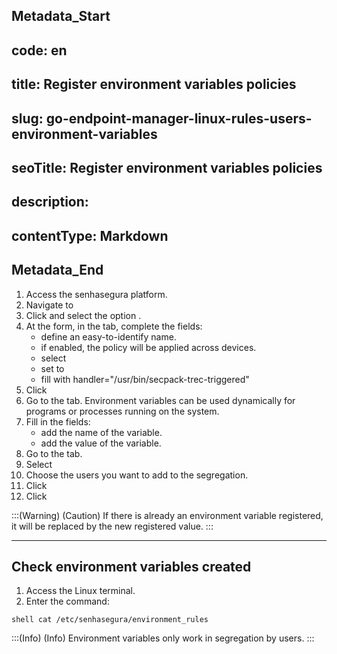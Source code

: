 ## Metadata_Start 
## code: en
## title: Register environment variables policies 
## slug: go-endpoint-manager-linux-rules-users-environment-variables 
## seoTitle: Register environment variables policies 
## description:  
## contentType: Markdown 
## Metadata_End
1. Access the senhasegura platform.
2. Navigate to 
3. Click  and select the option .
4. At the  form, in the  tab, complete the fields:
    *  define an easy-to-identify name. 
    *  if enabled, the policy will be applied across devices.
    *  select 
    *  set to 
    *  fill with handler="/usr/bin/secpack-trec-triggered"
5. Click 
6. Go to the  tab. Environment variables can be used dynamically for programs or processes running on the system.
7. Fill in the fields:
    *  add the name of the variable.
    *  add the value of the variable.
8. Go to the  tab.
9. Select 
10. Choose the users you want to add to the segregation.
11. Click 
12. Click 


:::(Warning) (Caution)
If there is already an environment variable registered, it will be replaced by the new registered value.
:::

* * *

## Check environment variables created

1. Access the Linux terminal.
2. Enter the command: 

`shell
cat /etc/senhasegura/environment_rules
`

:::(Info) (Info)
Environment variables only work in segregation by users.
:::